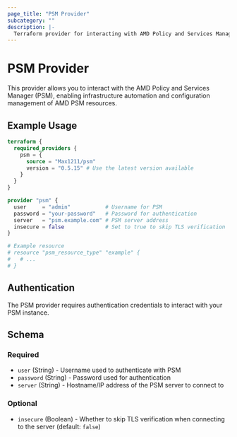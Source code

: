 ```yaml
---
page_title: "PSM Provider"
subcategory: ""
description: |-
  Terraform provider for interacting with AMD Policy and Services Manager (PSM).
---
```


# PSM Provider

This provider allows you to interact with the AMD Policy and Services Manager (PSM), enabling infrastructure automation and configuration management of AMD PSM resources.

## Example Usage

```terraform
terraform {
  required_providers {
    psm = {
      source = "Max1211/psm"
      version = "0.5.15" # Use the latest version available
    }
  }
}

provider "psm" {
  user     = "admin"           # Username for PSM
  password = "your-password"   # Password for authentication
  server   = "psm.example.com" # PSM server address
  insecure = false             # Set to true to skip TLS verification
}

# Example resource
# resource "psm_resource_type" "example" {
#   # ...
# }
```

## Authentication

The PSM provider requires authentication credentials to interact with your PSM instance.

## Schema

### Required

- `user` (String) - Username used to authenticate with PSM
- `password` (String) - Password used for authentication
- `server` (String) - Hostname/IP address of the PSM server to connect to

### Optional

- `insecure` (Boolean) - Whether to skip TLS verification when connecting to the server (default: `false`)